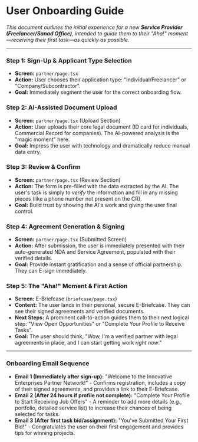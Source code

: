 # User Onboarding Guide

*This document outlines the initial experience for a new **Service Provider (Freelancer/Sanad Office)**, intended to guide them to their "Aha!" moment—receiving their first task—as quickly as possible.*

---

### Step 1: Sign-Up & Applicant Type Selection
- **Screen:** `partner/page.tsx`
- **Action:** User chooses their application type: "Individual/Freelancer" or "Company/Subcontractor".
- **Goal:** Immediately segment the user for the correct onboarding flow.

### Step 2: AI-Assisted Document Upload
- **Screen:** `partner/page.tsx` (Upload Section)
- **Action:** User uploads their core legal document (ID card for individuals, Commercial Record for companies). The AI-powered analysis is the "magic moment" here.
- **Goal:** Impress the user with technology and dramatically reduce manual data entry.

### Step 3: Review & Confirm
- **Screen:** `partner/page.tsx` (Review Section)
- **Action:** The form is pre-filled with the data extracted by the AI. The user's task is simply to *verify* the information and fill in any missing pieces (like a phone number not present on the CR).
- **Goal:** Build trust by showing the AI's work and giving the user final control.

### Step 4: Agreement Generation & Signing
- **Screen:** `partner/page.tsx` (Submitted Screen)
- **Action:** After submission, the user is immediately presented with their auto-generated NDA and Service Agreement, populated with their verified details.
- **Goal:** Provide instant gratification and a sense of official partnership. They can E-sign immediately.

### Step 5: The "Aha!" Moment & First Action
- **Screen:** E-Briefcase (`briefcase/page.tsx`)
- **Content:** The user lands in their personal, secure E-Briefcase. They can see their signed agreements and verified documents.
- **Next Steps:** A prominent call-to-action guides them to their next logical step: "View Open Opportunities" or "Complete Your Profile to Receive Tasks".
- **Goal:** The user should think, "Wow, I'm a verified partner with legal agreements in place, and I can start getting work *right now*."

---

### Onboarding Email Sequence
- **Email 1 (Immediately after sign-up):** "Welcome to the Innovative Enterprises Partner Network!" - Confirms registration, includes a copy of their signed agreements, and provides a link to their E-Briefcase.
- **Email 2 (After 24 hours if profile not complete):** "Complete Your Profile to Start Receiving Job Offers" - A reminder to add more details (e.g., portfolio, detailed service list) to increase their chances of being selected for tasks.
- **Email 3 (After first task bid/assignment):** "You've Submitted Your First Bid!" - Congratulates the user on their first engagement and provides tips for winning projects.
